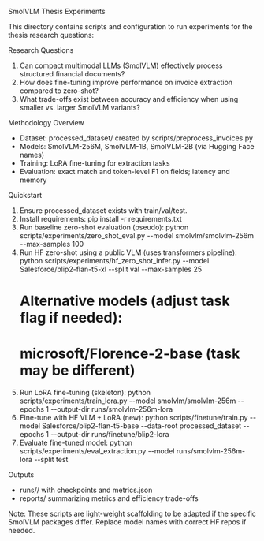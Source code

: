 SmolVLM Thesis Experiments

This directory contains scripts and configuration to run experiments for the thesis research questions:

Research Questions
1. Can compact multimodal LLMs (SmolVLM) effectively process structured financial documents?
2. How does fine-tuning improve performance on invoice extraction compared to zero-shot?
3. What trade-offs exist between accuracy and efficiency when using smaller vs. larger SmolVLM variants?

Methodology Overview
- Dataset: processed_dataset/ created by scripts/preprocess_invoices.py
- Models: SmolVLM-256M, SmolVLM-1B, SmolVLM-2B (via Hugging Face names)
- Training: LoRA fine-tuning for extraction tasks
- Evaluation: exact match and token-level F1 on fields; latency and memory

Quickstart
1) Ensure processed_dataset exists with train/val/test.
2) Install requirements: pip install -r requirements.txt
3) Run baseline zero-shot evaluation (pseudo):
   python scripts/experiments/zero_shot_eval.py --model smolvlm/smolvlm-256m --max-samples 100
4) Run HF zero-shot using a public VLM (uses transformers pipeline):
   python scripts/experiments/hf_zero_shot_infer.py --model Salesforce/blip2-flan-t5-xl --split val --max-samples 25
   # Alternative models (adjust task flag if needed):
   #   microsoft/Florence-2-base (task may be different)
5) Run LoRA fine-tuning (skeleton):
   python scripts/experiments/train_lora.py --model smolvlm/smolvlm-256m --epochs 1 --output-dir runs/smolvlm-256m-lora
6) Fine-tune with HF VLM + LoRA (new):
   python scripts/finetune/train.py --model Salesforce/blip2-flan-t5-base --data-root processed_dataset --epochs 1 --output-dir runs/finetune/blip2-lora
7) Evaluate fine-tuned model:
   python scripts/experiments/eval_extraction.py --model runs/smolvlm-256m-lora --split test

Outputs
- runs/<exp-name>/ with checkpoints and metrics.json
- reports/ summarizing metrics and efficiency trade-offs

Note: These scripts are light-weight scaffolding to be adapted if the specific SmolVLM packages differ. Replace model names with correct HF repos if needed.
